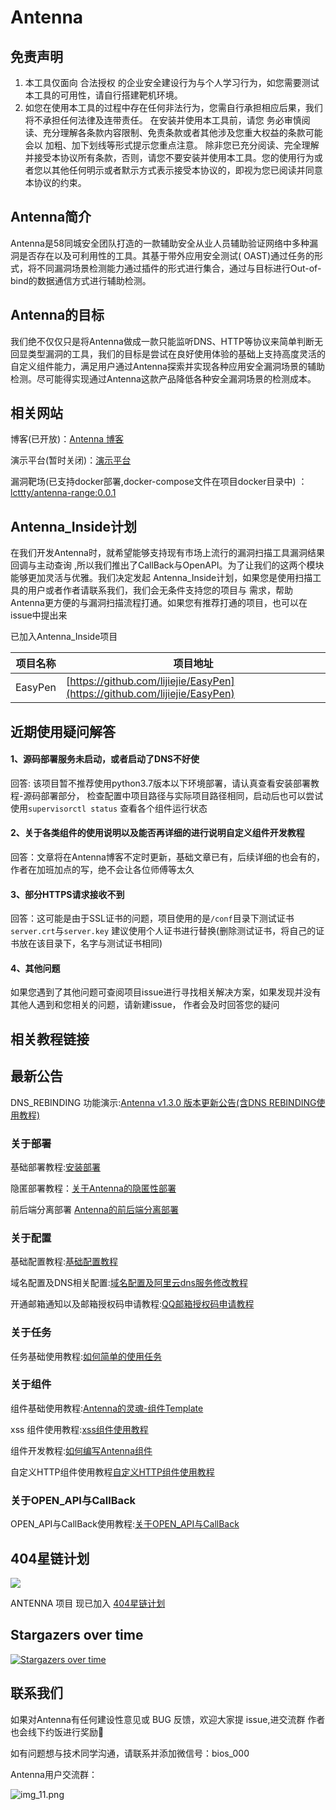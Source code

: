# Antenna

## 免责声明

1. 本工具仅面向 合法授权 的企业安全建设行为与个人学习行为，如您需要测试本工具的可用性，请自行搭建靶机环境。
2. 如您在使用本工具的过程中存在任何非法行为，您需自行承担相应后果，我们将不承担任何法律及连带责任。
   在安装并使用本工具前，请您 务必审慎阅读、充分理解各条款内容限制、免责条款或者其他涉及您重大权益的条款可能会以
   加粗、加下划线等形式提示您重点注意。
   除非您已充分阅读、完全理解并接受本协议所有条款，否则，请您不要安装并使用本工具。您的使用行为或者您以其他任何明示或者默示方式表示接受本协议的，即视为您已阅读并同意本协议的约束。

## Antenna简介

Antenna是58同城安全团队打造的一款辅助安全从业人员辅助验证网络中多种漏洞是否存在以及可利用性的工具。其基于带外应用安全测试(
OAST)通过任务的形式，将不同漏洞场景检测能力通过插件的形式进行集合，通过与目标进行Out-of-bind的数据通信方式进行辅助检测。

## Antenna的目标

我们绝不仅仅只是将Antenna做成一款只能监听DNS、HTTP等协议来简单判断无回显类型漏洞的工具，我们的目标是尝试在良好使用体验的基础上支持高度灵活的自定义组件能力，满足用户通过Antenna探索并实现各种应用安全漏洞场景的辅助检测。尽可能得实现通过Antenna这款产品降低各种安全漏洞场景的检测成本。

## 相关网站

博客(已开放)：[Antenna 博客](https://blog.antenna.cool/docs/intro)

演示平台(暂时关闭)：[演示平台](https://jiemuzu.cn)

漏洞靶场(已支持docker部署,docker-compose文件在项目docker目录中)
：[lcttty/antenna-range:0.0.1](https://github.com/wuba/Antenna/blob/main/docker/docker-compose-range.yaml)

## Antenna_Inside计划

在我们开发Antenna时，就希望能够支持现有市场上流行的漏洞扫描工具漏洞结果回调与主动查询
,所以我们推出了CallBack与OpenAPI。为了让我们的这两个模块能够更加灵活与优雅。我们决定发起
Antenna_Inside计划，如果您是使用扫描工具的用户或者作者请联系我们，我们会无条件支持您的项目与
需求，帮助Antenna更方便的与漏洞扫描流程打通。如果您有推荐打通的项目，也可以在issue中提出来

已加入Antenna_Inside项目

| 项目名称       | 项目地址                                                                       |
|------------|----------------------------------------------------------------------------|
| EasyPen    | [https://github.com/lijiejie/EasyPen](https://github.com/lijiejie/EasyPen) |

## 近期使用疑问解答

#### 1、源码部署服务未启动，或者启动了DNS不好使

回答: 该项目暂不推荐使用python3.7版本以下环境部署，请认真查看安装部署教程-源码部署部分，
检查配置中项目路径与实际项目路径相同，启动后也可以尝试使用`supervisorctl status`
查看各个组件运行状态

#### 2、关于各类组件的使用说明以及能否再详细的进行说明自定义组件开发教程

回答：文章将在Antenna博客不定时更新，基础文章已有，后续详细的也会有的，作者在加班加点的写，绝不会让各位师傅等太久

#### 3、部分HTTPS请求接收不到

回答：这可能是由于SSL证书的问题，项目使用的是`/conf`目录下测试证书`server.crt`与`server.key`
建议使用个人证书进行替换(删除测试证书，将自己的证书放在该目录下，名字与测试证书相同)

#### 4、其他问题
如果您遇到了其他问题可查阅项目issue进行寻找相关解决方案，如果发现并没有其他人遇到和您相关的问题，请新建issue，
作者会及时回答您的疑问

## 相关教程链接

## 最新公告

DNS_REBINDING 功能演示:[Antenna v1.3.0 版本更新公告(含DNS REBINDING使用教程)](https://blog.antenna.cool/blog/V1.3.0%20update)

### 关于部署

基础部署教程:[安装部署](https://blog.antenna.cool/docs/intro)

隐匿部署教程：[关于Antenna的隐匿性部署](https://blog.antenna.cool/blog/%20%20Secrecy)

前后端分离部署 [Antenna的前后端分离部署](https://blog.antenna.cool/blog/client_server)

### 关于配置

基础配置教程:[基础配置教程](https://blog.antenna.cool/docs/%E5%85%B3%E4%BA%8E%E9%85%8D%E7%BD%AE/config)

域名配置及DNS相关配置:[域名配置及阿里云dns服务修改教程](https://blog.antenna.cool/docs/%E5%85%B3%E4%BA%8E%E9%85%8D%E7%BD%AE/DNS)

开通邮箱通知以及邮箱授权码申请教程:[QQ邮箱授权码申请教程](https://service.mail.qq.com/cgi-bin/help?subtype=1&id=28&no=1001256)

### 关于任务

任务基础使用教程:[如何简单的使用任务](https://blog.antenna.cool/docs/%E5%85%B3%E4%BA%8E%E4%BB%BB%E5%8A%A1/task)

### 关于组件

组件基础使用教程:[Antenna的灵魂-组件Template](https://blog.antenna.cool/docs/%E5%85%B3%E4%BA%8E%E7%BB%84%E4%BB%B6/template)

xss 组件使用教程:[xss组件使用教程](https://blog.antenna.cool/docs/%E5%85%B3%E4%BA%8E%E7%BB%84%E4%BB%B6/xss)

组件开发教程:[如何编写Antenna组件](https://blog.antenna.cool/docs/%E5%85%B3%E4%BA%8E%E7%BB%84%E4%BB%B6/template_demo)

自定义HTTP组件使用教程[自定义HTTP组件使用教程](https://blog.antenna.cool/docs/%E5%85%B3%E4%BA%8E%E7%BB%84%E4%BB%B6/custom_https)

### 关于OPEN_API与CallBack

OPEN_API与CallBack使用教程:[关于OPEN_API与CallBack](https://blog.antenna.cool/docs/api_back)

## 404星链计划

![](https://github.com/knownsec/404StarLink-Project/raw/master/logo.png)

ANTENNA 项目 现已加入 [404星链计划](https://github.com/knownsec/404StarLink)

## Stargazers over time

[![Stargazers over time](https://starchart.cc/wuba/Antenna.svg)](https://starchart.cc/wuba/Antenna)

## 联系我们

如果对Antenna有任何建设性意见或 BUG 反馈，欢迎大家提 issue,进交流群 作者也会线下约饭进行奖励🐶

如有问题想与技术同学沟通，请联系并添加微信号：bios_000

Antenna用户交流群：

![img_11.png](imgs/img_11.png)

